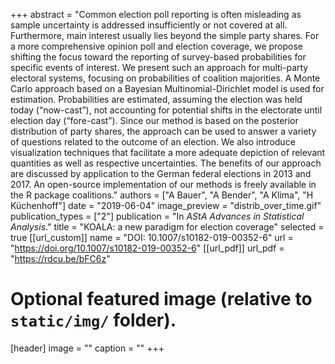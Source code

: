 +++
abstract = "Common election poll reporting is often misleading as sample uncertainty is addressed insufficiently or not covered at all. Furthermore, main interest usually lies beyond the simple party shares. For a more comprehensive opinion poll and election coverage, we propose shifting the focus toward the reporting of survey-based probabilities for specific events of interest. We present such an approach for multi-party electoral systems, focusing on probabilities of coalition majorities. A Monte Carlo approach based on a Bayesian Multinomial-Dirichlet model is used for estimation. Probabilities are estimated, assuming the election was held today (“now-cast”), not accounting for potential shifts in the electorate until election day (“fore-cast”). Since our method is based on the posterior distribution of party shares, the approach can be used to answer a variety of questions related to the outcome of an election. We also introduce visualization techniques that facilitate a more adequate depiction of relevant quantities as well as respective uncertainties. The benefits of our approach are discussed by application to the German federal elections in 2013 and 2017. An open-source implementation of our methods is freely available in the R package coalitions."
authors = ["A Bauer", "A Bender", "A Klima", "H Küchenhoff"]
date = "2019-06-04"
image_preview = "distrib_over_time.gif"
publication_types = ["2"]
publication = "In *AStA Advances in Statistical Analysis*."
title = "KOALA: a new paradigm for election coverage"
selected = true
[[url_custom]]
name = "DOI: 10.1007/s10182-019-00352-6"
url = "https://doi.org/10.1007/s10182-019-00352-6"
[[url_pdf]]
url_pdf = "https://rdcu.be/bFC6z"



# Optional featured image (relative to `static/img/` folder).
[header]
image = ""
caption = ""
+++
